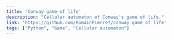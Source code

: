 ```yaml
---
title: 'Conway game of life'
description: "Cellular automaton of Conway's game of life."
link: 'https://github.com/RomainPierre7/conway_game_of_life'
tags: ["Python", "Game", "Cellular automaton"]
---
```

